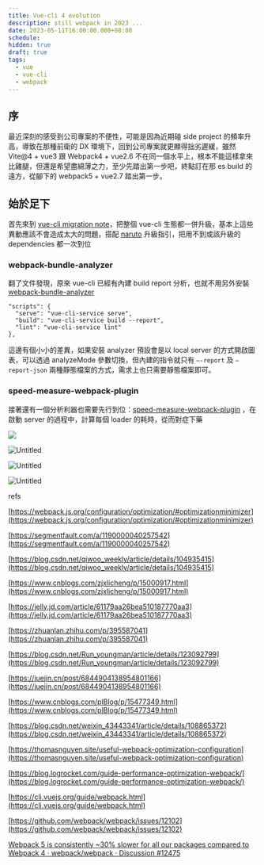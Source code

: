 ```yaml
---
title: Vue-cli 4 evolution
description: still webpack in 2023 ...
date: 2023-05-11T16:00:00.000+08:00
schedule:
hidden: true
draft: true
tags:
  - vue
  - vue-cli
  - webpack
---
```


## 序

最近深刻的感受到公司專案的不便性，可能是因為近期碰 side project 的頻率升高，導致在那種前衛的 DX 環境下，回到公司專案就更顯得拙劣遲緩，雖然 Vite@4 + vue3 跟 Webpack4 + vue2.6 不在同一個水平上，根本不能這樣拿來比雞腿，但還是希望盡綿薄之力，至少先踏出第一步吧，終點訂在那 es build 的遠方，從腳下的 webpack5 + vue2.7 踏出第一步。


## 始於足下

首先來到 [vue-cli migration note](https://next.cli.vuejs.org/migrations/migrate-from-v4.html)，把整個 vue-cli 生態都一併升級，基本上這些異動應該不會造成太大的問題，搭配 [naruto](https://blog.vuejs.org/posts/vue-2-7-naruto) 升級指引，把用不到或該升級的 dependencies 都一次到位


### webpack-bundle-analyzer

翻了文件發現，原來 vue-cli 已經有內建 build report 分析，也就不用另外安裝 [webpack-bundle-analyzer](https://github.com/webpack-contrib/webpack-bundle-analyzer)

```tsx {3}
"scripts": {
  "serve": "vue-cli-service serve",
  "build": "vue-cli-service build --report",
  "lint": "vue-cli-service lint"
},
```

這邊有個小小的差異，如果安裝 analyzer 預設會是以 local server 的方式開啟圖表，可以透過 analyzeMode 參數切換，但內建的指令就只有 `—-report` 及 `—report-json` 兩種靜態檔案的方式，需求上也只需要靜態檔案即可。

### speed-measure-webpack-plugin

接著還有一個分析利器也需要先行到位：[speed-measure-webpack-plugin](https://github.com/stephencookdev/speed-measure-webpack-plugin) ，在啟動 server 的過程中，計算每個 loader 的耗時，從而對症下藥

![](https://www.notion.so/image/https%3A%2F%2Fs3-us-west-2.amazonaws.com%2Fsecure.notion-static.com%2F77c7b2cc-3e0b-4b4c-b718-d1bd2c1c6b0f%2FCleanShot_2023-05-08_at_19.49.26.png?id=cd9b82e6-e9fb-4bc2-ac72-5c837843fdd8&table=block&spaceId=97e46578-ab72-4131-b5e5-cf4f9a6129f1&width=2000&userId=dc5218bd-bd61-4da3-8a7d-f9791b956c76&cache=v2)










![Untitled](https://s3-us-west-2.amazonaws.com/secure.notion-static.com/6f2e6716-3855-412c-838c-acc630d7c585/Untitled.png)

![Untitled](https://s3-us-west-2.amazonaws.com/secure.notion-static.com/50e9cace-7334-4230-8a1c-bda1311ce74a/Untitled.png)

![Untitled](https://s3-us-west-2.amazonaws.com/secure.notion-static.com/0d7deb37-0ae1-4ea4-96a3-d99370bc88d4/Untitled.png)

refs

[https://webpack.js.org/configuration/optimization/#optimizationminimizer](https://webpack.js.org/configuration/optimization/#optimizationminimizer)

[https://segmentfault.com/a/1190000040257542](https://segmentfault.com/a/1190000040257542)

[https://blog.csdn.net/qiwoo_weekly/article/details/104935415](https://blog.csdn.net/qiwoo_weekly/article/details/104935415)

[https://www.cnblogs.com/zjxlicheng/p/15000917.html](https://www.cnblogs.com/zjxlicheng/p/15000917.html)

[https://jelly.jd.com/article/61179aa26bea510187770aa3](https://jelly.jd.com/article/61179aa26bea510187770aa3)

[https://zhuanlan.zhihu.com/p/395587041](https://zhuanlan.zhihu.com/p/395587041)

[https://blog.csdn.net/Run_youngman/article/details/123092799](https://blog.csdn.net/Run_youngman/article/details/123092799)

[https://juejin.cn/post/6844904138954801166](https://juejin.cn/post/6844904138954801166)

[https://www.cnblogs.com/plBlog/p/15477349.html](https://www.cnblogs.com/plBlog/p/15477349.html)

[https://blog.csdn.net/weixin_43443341/article/details/108865372](https://blog.csdn.net/weixin_43443341/article/details/108865372)

[https://thomasnguyen.site/useful-webpack-optimization-configuration](https://thomasnguyen.site/useful-webpack-optimization-configuration)

[https://blog.logrocket.com/guide-performance-optimization-webpack/](https://blog.logrocket.com/guide-performance-optimization-webpack/)

[https://cli.vuejs.org/guide/webpack.html](https://cli.vuejs.org/guide/webpack.html)

[https://github.com/webpack/webpack/issues/12102](https://github.com/webpack/webpack/issues/12102)

[Webpack 5 is consistently ~30% slower for all our packages compared to Webpack 4 · webpack/webpack · Discussion #12475](https://github.com/webpack/webpack/discussions/12475)
